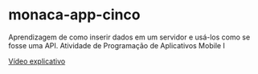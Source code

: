 # monaca-app-cinco
Aprendizagem de como inserir dados em um servidor e usá-los como se fosse uma API. Atividade de Programação de Aplicativos Mobile I

[Vídeo explicativo](https://youtu.be/fyKK9UWxPDo)
